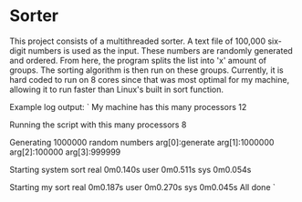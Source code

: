 # Sorter
This project consists of a multithreaded sorter. A text file of 100,000 six-digit numbers is used
as the input. These numbers are randomly generated and ordered. From here, the program splits the
list into 'x' amount of groups. The sorting algorithm is then run on these groups. Currently, it is
hard coded to run on 8 cores since that was most optimal for my machine, allowing it to run faster
than Linux's built in sort function.

Example log output:
`
My machine has this many processors
12

Running the script with this many processors
8

Generating 1000000 random numbers
arg[0]:generate
arg[1]:1000000
arg[2]:100000
arg[3]:999999

Starting system sort
real	0m0.140s
user	0m0.511s
sys	0m0.054s

Starting my sort
real	0m0.187s
user	0m0.270s
sys	0m0.045s
All done
`